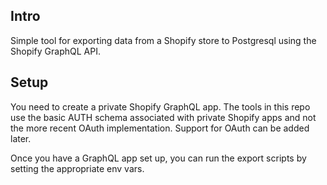 ## Intro

Simple tool for exporting data from a Shopify store to Postgresql using the Shopify GraphQL API.

## Setup

You need to create a private Shopify GraphQL app. The tools in this repo use the basic AUTH schema associated with private Shopify apps and not the more recent OAuth implementation. Support for OAuth can be added later.

Once you have a GraphQL app set up, you can run the export scripts by setting the appropriate env vars.
